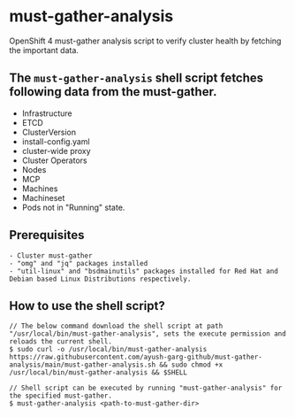 # must-gather-analysis
OpenShift 4 must-gather analysis script to verify cluster health by fetching the important data.

## The `must-gather-analysis` shell script fetches following data from the must-gather.
- Infrastructure
- ETCD
- ClusterVersion
- install-config.yaml
- cluster-wide proxy
- Cluster Operators
- Nodes
- MCP
- Machines
- Machineset
- Pods not in "Running" state.

## Prerequisites
```
- Cluster must-gather
- "omg" and "jq" packages installed
- "util-linux" and "bsdmainutils" packages installed for Red Hat and Debian based Linux Distributions respectively.
```

## How to use the shell script?
```
// The below command download the shell script at path "/usr/local/bin/must-gather-analysis", sets the execute permission and reloads the current shell.
$ sudo curl -o /usr/local/bin/must-gather-analysis https://raw.githubusercontent.com/ayush-garg-github/must-gather-analysis/main/must-gather-analysis.sh && sudo chmod +x /usr/local/bin/must-gather-analysis && $SHELL

// Shell script can be executed by running "must-gather-analysis" for the specified must-gather.
$ must-gather-analysis <path-to-must-gather-dir>
```
